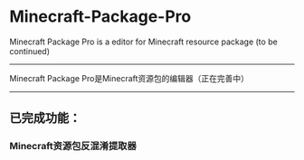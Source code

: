 # Minecraft-Package-Pro
Minecraft Package Pro is a editor for Minecraft resource package (to be continued)
*****
Minecraft Package Pro是Minecraft资源包的编辑器（正在完善中）
*****
## 已完成功能：
### Minecraft资源包反混淆提取器
